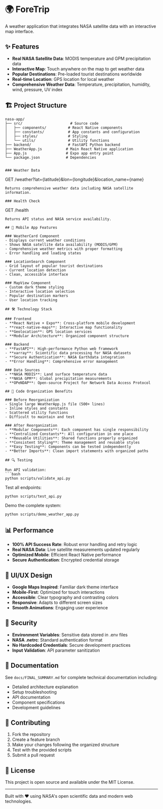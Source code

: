 # 🌍 ForeTrip

A weather application that integrates NASA satellite data with an interactive map interface.

## ✨ Features

- **Real NASA Satellite Data**: MODIS temperature and GPM precipitation data
- **Interactive Map**: Touch anywhere on the map to get weather data
- **Popular Destinations**: Pre-loaded tourist destinations worldwide
- **Real-time Location**: GPS location for local weather
- **Comprehensive Weather Data**: Temperature, precipitation, humidity, wind, pressure, UV index

## 🏗️ Project Structure

```
nasa-app/
├── src/                      # Source code
│   ├── components/          # React Native components
│   ├── constants/           # App constants and configuration
│   ├── styles/              # Styling
│   └── utils/               # Utility functions
├── backend/                 # FastAPI Python backend
├── WeatherApp.js           # Main React Native application
├── App.js                  # Expo app entry point
└── package.json            # Dependencies
```
```

### Weather Data
```
GET /weather?lat={latitude}&lon={longitude}&location_name={name}
```
Returns comprehensive weather data including NASA satellite information.

### Health Check
```
GET /health
```
Returns API status and NASA service availability.

## 📱 Mobile App Features

### WeatherCard Component
- Displays current weather conditions
- Shows NASA satellite data availability (MODIS/GPM)
- Comprehensive weather metrics with proper formatting
- Error handling and loading states

### LocationSearch Component
- Grid layout of popular tourist destinations
- Current location detection
- Clean, accessible interface

### MapView Component
- Custom dark theme styling
- Interactive location selection
- Popular destination markers
- User location tracking

## 🛠️ Technology Stack

### Frontend
- **React Native + Expo**: Cross-platform mobile development
- **react-native-maps**: Interactive map functionality
- **Geolocation**: GPS location services
- **Modular Architecture**: Organized component structure

### Backend
- **FastAPI**: High-performance Python web framework
- **xarray**: Scientific data processing for NASA datasets
- **Secure Authentication**: NASA Earthdata integration
- **Error Handling**: Comprehensive error management

### Data Sources
- **NASA MODIS**: Land surface temperature data
- **NASA GPM**: Global precipitation measurements
- **OPeNDAP**: Open-source Project for Network Data Access Protocol

## 🎯 Code Organization Benefits

### Before Reorganization
- Single large WeatherApp.js file (500+ lines)
- Inline styles and constants
- Scattered utility functions
- Difficult to maintain and test

### After Reorganization
- **Modular Components**: Each component has single responsibility
- **Centralized Constants**: All configuration in one place
- **Reusable Utilities**: Shared functions properly organized
- **Consistent Styling**: Theme management and reusable styles
- **Easy Testing**: Components can be tested independently
- **Better Imports**: Clean import statements with organized paths

## 🔍 Testing

Run API validation:
```bash
python scripts/validate_api.py
```

Test all endpoints:
```bash
python scripts/test_api.py
```

Demo the complete system:
```bash
python scripts/demo_weather_app.py
```

## 📊 Performance

- **100% API Success Rate**: Robust error handling and retry logic
- **Real NASA Data**: Live satellite measurements updated regularly
- **Optimized Mobile**: Efficient React Native performance
- **Secure Authentication**: Encrypted credential storage

## 🎨 UI/UX Design

- **Google Maps Inspired**: Familiar dark theme interface
- **Mobile-First**: Optimized for touch interactions
- **Accessible**: Clear typography and contrasting colors
- **Responsive**: Adapts to different screen sizes
- **Smooth Animations**: Engaging user experience

## 🔐 Security

- **Environment Variables**: Sensitive data stored in .env files
- **NASA .netrc**: Standard authentication format
- **No Hardcoded Credentials**: Secure development practices
- **Input Validation**: API parameter sanitization

## 📖 Documentation

See `docs/FINAL_SUMMARY.md` for complete technical documentation including:
- Detailed architecture explanation
- Setup troubleshooting
- API documentation
- Component specifications
- Development guidelines

## 🤝 Contributing

1. Fork the repository
2. Create a feature branch
3. Make your changes following the organized structure
4. Test with the provided scripts
5. Submit a pull request

## 📄 License

This project is open source and available under the MIT License.

---

Built with ❤️ using NASA's open scientific data and modern web technologies.